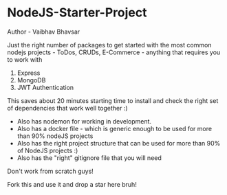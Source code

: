 # NodeJS-Starter-Project

Author - Vaibhav Bhavsar

Just the right number of packages to get started with the most common nodejs projects - ToDos, CRUDs, E-Commerce - anything that requires you to work with 
1. Express 
2. MongoDB 
3. JWT Authentication


This saves about 20 minutes starting time to install and check the right set of dependencies that work well together :)

- Also has nodemon for working in development.
- Also has a docker file - which is generic enough to be used for more than 90% nodeJS projects
- Also has the right project structure that can be used for more than 90% of NodeJS projects :)
- Also has the "right" gitignore file that you will need

Don't work from scratch guys!

Fork this and use it and drop a star here bruh!
```
